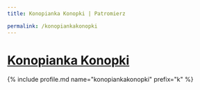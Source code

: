 ```yaml
---
title: Konopianka Konopki | Patromierz

permalink: /konopiankakonopki
---
```


# [Konopianka Konopki](https://patronite.pl/konopiankakonopki)

{% include profile.md name="konopiankakonopki" prefix="k" %}
